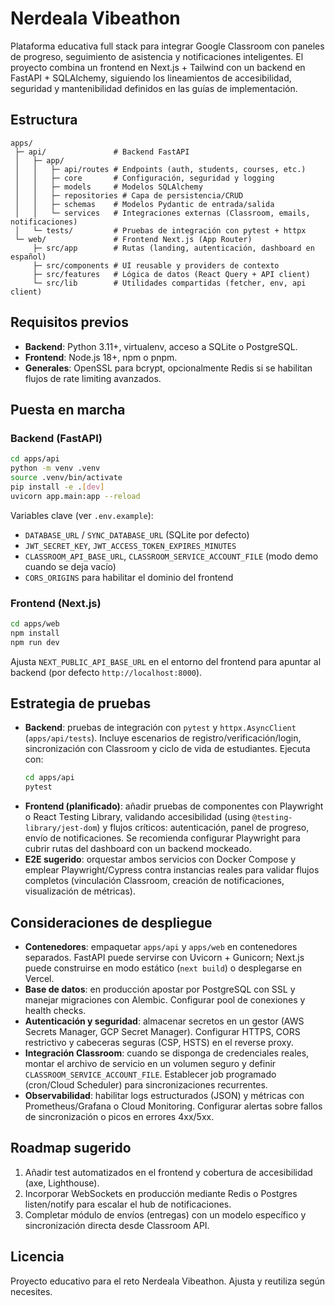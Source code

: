# Nerdeala Vibeathon

Plataforma educativa full stack para integrar Google Classroom con paneles de progreso, seguimiento de asistencia y notificaciones inteligentes. El proyecto combina un frontend en Next.js + Tailwind con un backend en FastAPI + SQLAlchemy, siguiendo los lineamientos de accesibilidad, seguridad y mantenibilidad definidos en las guías de implementación.

## Estructura

```
apps/
 ├─ api/               # Backend FastAPI
 │   ├─ app/
 │   │   ├─ api/routes # Endpoints (auth, students, courses, etc.)
 │   │   ├─ core       # Configuración, seguridad y logging
 │   │   ├─ models     # Modelos SQLAlchemy
 │   │   ├─ repositories # Capa de persistencia/CRUD
 │   │   ├─ schemas    # Modelos Pydantic de entrada/salida
 │   │   └─ services   # Integraciones externas (Classroom, emails, notificaciones)
 │   └─ tests/         # Pruebas de integración con pytest + httpx
 └─ web/               # Frontend Next.js (App Router)
     ├─ src/app        # Rutas (landing, autenticación, dashboard en español)
     ├─ src/components # UI reusable y providers de contexto
     ├─ src/features   # Lógica de datos (React Query + API client)
     └─ src/lib        # Utilidades compartidas (fetcher, env, api client)
```

## Requisitos previos

- **Backend**: Python 3.11+, virtualenv, acceso a SQLite o PostgreSQL.
- **Frontend**: Node.js 18+, npm o pnpm.
- **Generales**: OpenSSL para bcrypt, opcionalmente Redis si se habilitan flujos de rate limiting avanzados.

## Puesta en marcha

### Backend (FastAPI)

```bash
cd apps/api
python -m venv .venv
source .venv/bin/activate
pip install -e .[dev]
uvicorn app.main:app --reload
```

Variables clave (ver `.env.example`):

- `DATABASE_URL` / `SYNC_DATABASE_URL` (SQLite por defecto)  
- `JWT_SECRET_KEY`, `JWT_ACCESS_TOKEN_EXPIRES_MINUTES`  
- `CLASSROOM_API_BASE_URL`, `CLASSROOM_SERVICE_ACCOUNT_FILE` (modo demo cuando se deja vacío)  
- `CORS_ORIGINS` para habilitar el dominio del frontend  

### Frontend (Next.js)

```bash
cd apps/web
npm install
npm run dev
```

Ajusta `NEXT_PUBLIC_API_BASE_URL` en el entorno del frontend para apuntar al backend (por defecto `http://localhost:8000`).

## Estrategia de pruebas

- **Backend**: pruebas de integración con `pytest` y `httpx.AsyncClient` (`apps/api/tests`). Incluye escenarios de registro/verificación/login, sincronización con Classroom y ciclo de vida de estudiantes. Ejecuta con:
  ```bash
  cd apps/api
  pytest
  ```
- **Frontend (planificado)**: añadir pruebas de componentes con Playwright o React Testing Library, validando accesibilidad (using `@testing-library/jest-dom`) y flujos críticos: autenticación, panel de progreso, envío de notificaciones. Se recomienda configurar Playwright para cubrir rutas del dashboard con un backend mockeado.
- **E2E sugerido**: orquestar ambos servicios con Docker Compose y emplear Playwright/Cypress contra instancias reales para validar flujos completos (vinculación Classroom, creación de notificaciones, visualización de métricas).

## Consideraciones de despliegue

- **Contenedores**: empaquetar `apps/api` y `apps/web` en contenedores separados. FastAPI puede servirse con Uvicorn + Gunicorn; Next.js puede construirse en modo estático (`next build`) o desplegarse en Vercel.
- **Base de datos**: en producción apostar por PostgreSQL con SSL y manejar migraciones con Alembic. Configurar pool de conexiones y health checks.
- **Autenticación y seguridad**: almacenar secretos en un gestor (AWS Secrets Manager, GCP Secret Manager). Configurar HTTPS, CORS restrictivo y cabeceras seguras (CSP, HSTS) en el reverse proxy.
- **Integración Classroom**: cuando se disponga de credenciales reales, montar el archivo de servicio en un volumen seguro y definir `CLASSROOM_SERVICE_ACCOUNT_FILE`. Establecer job programado (cron/Cloud Scheduler) para sincronizaciones recurrentes.
- **Observabilidad**: habilitar logs estructurados (JSON) y métricas con Prometheus/Grafana o Cloud Monitoring. Configurar alertas sobre fallos de sincronización o picos en errores 4xx/5xx.

## Roadmap sugerido

1. Añadir test automatizados en el frontend y cobertura de accesibilidad (axe, Lighthouse).  
2. Incorporar WebSockets en producción mediante Redis o Postgres listen/notify para escalar el hub de notificaciones.  
3. Completar módulo de envíos (entregas) con un modelo específico y sincronización directa desde Classroom API.

## Licencia

Proyecto educativo para el reto Nerdeala Vibeathon. Ajusta y reutiliza según necesites.
